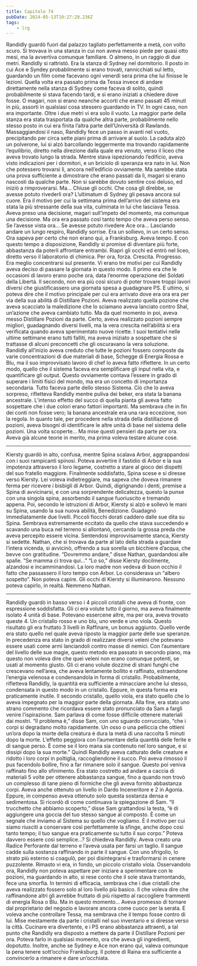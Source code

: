 ```yaml
---
title: Capitolo 74
pubDate: 2024-05-13T10:27:29.236Z
tags:
    - lrg
---
```


Randidly guardò fuori dal palazzo tagliato perfettamente a metà, con volto scuro.
Si trovava in una stanza in cui non aveva messo piede per quasi otto mesi, ma la avvertiva comunque familiare. O almeno, in un raggio di due metri.
Randidly si rattristò. Era la stanza di Sydney nel dormitorio. Il posto in cui Ace e Syndey probabilmente si erano trovati, rannicchiati sul letto, guardando un film come facevano ogni venerdì sera prima che lui finisse le lezioni.
Quella volta era passato prima da Tessa invece di andare direttamente nella stanza di Sydney come faceva di solito, quindi probabilmente si stava facendo tardi, e si erano iniziati a chiedere dove fosse. O magari, non si erano neanche accorti che erano passati 45 minuti in più, assorti in qualsiasi cosa stessero guardando in TV.
In ogni caso, non era importante. Oltre i due metri vi era solo il vuoto. La maggior parte della stanza era stata trasportata da qualche altra parte, probabilmente nello stesso posto in cui era finita l’altra parte dell’Università di Rawlands.
Massaggiandosi il naso, Randidly fece un passo in avanti nel vuoto, precipitando per circa sette piani prima di arrivare al suolo. La caduta alzò un polverone, lui si alzò barcollando leggermente ma trovando rapidamente l’equilibrio, diretto nella direzione dalla quale era venuto, verso il liceo che aveva trovato lungo la strada. Mentre stava ispezionando l’edificio, aveva visto indicazioni per i dormitori, e un briciolo di speranza era nato in lui.
Non che potessero trovarsi lì, ancora nell’edificio ovviamente. Ma sarebbe stata una prova sufficiente a dimostrare che erano passati da lì, magari si erano nascosti da qualche parte.
Non si sarebbe dovuto sentire così deluso, ed iniziò a rimproverarsi. Ma…
Chiuse gli occhi. Che cosa gli direbbe, se avesse potuto rivederli ora? L’ultimatum di Sydney gli pesava ancora sul cuore. Era il motivo per cui la settimana prima dell’arrivo del sistema era stata la più stressante della sua vita, culminata in lui che lasciava Tessa. Aveva preso una decisione, magari sull’impeto del momento, ma comunque una decisione. Ma ora era passato così tanto tempo che aveva perso senso.
Se l’avesse vista ora… Se avesse potuto rivedere Ace ora…
Lasciando andare un lungo respiro, Randidly sorrise. Era un sollievo, in un certo senso. Ora sapeva per certo che non erano qui, a Franksburg. Aveva tempo.
E con questo tempo a disposizione, Randidly si promise di diventare più forte, abbastanza da poterli affrontare entrambi.
Riaprì gli occhi ed entrò nel liceo, diretto verso il laboratorio di chimica. Per ora, forza. Crescita. Progresso. Era meglio concentrarsi sul presente.
Vi erano tre motivi per cui Randidly aveva deciso di passare la giornata in questo modo. Il primo era che le occasioni di lavoro erano poche ora, data l’enorme operazione dei Soldati della Libertà. Il secondo, non era più così sicuro di poter trovare troppi lavori diversi che giustificassero una giornata spesa a guadagnare PS. E ultimo, si poteva dire che il motivo principale per cui era arrivato dove era ora era per via della sua abilità di Distillare Pozioni.
Aveva realizzato quella pozione che aveva scacciato la maledizione che lo sciamano aveva lanciato contro Shal, un’azione che aveva cambiato tutto.
Ma da quel momento in poi, aveva messo Distillare Pozioni da parte. Certo, aveva realizzato pozioni sempre migliori, guadagnando diversi livelli, ma la vera crescita nell’abilità si era verificata quando aveva sperimentato nuove ricette.
I suoi tentativi nelle ultime settimane erano tutti falliti, ma aveva iniziato a sospettare che si trattasse di alcuni preconcetti che gli oscuravano la vera soluzione. Randidly all’inizio aveva creduto che tutte le pozioni fossero composte da varie concentrazioni di due materiali di base, Schegge di Energia Rossa e Blu, ma il suo improvvisato lavoro di chef lo aveva fatto riflettere.
In un certo modo, quello che il sistema faceva era semplificare gli input nella vita, e quantificare gli output. Questo ovviamente contava l’essere in grado di superare i limiti fisici del mondo, ma era un concetto di importanza secondaria. Tutto faceva parte dello stesso Sistema.
Ciò che lo aveva sorpreso, rifletteva Randidly mentre puliva dei beker, era stata la banana ancestrale. L’intenso effetto del succo di quella pianta gli aveva fatto sospettare che i due colori erano fattori importanti. Ma sembrava che in fin dei conti non fosse vero; la banana ancestrale era una rara eccezione, non la regola.
In quanto tale, per procedere nella strada della distillazione di pozioni, aveva bisogni di identificare le altre unità di base nel sistema delle pozioni. Una volta scoperte…
Ma mise questi pensieri da parte per ora. Aveva già alcune teorie in merito, ma prima voleva testare alcune cose.
****
Kiersty guardò in alto, confusa, mentre Spina scalava Arbor, aggrappandosi con i suoi rampicanti spinosi. Poteva avvertire il fastidio di Arbor e la sua impotenza attraverso il loro legame, costretto a stare al gioco dei dispetti del suo fratello maggiore.
Finalmente soddisfatto, Spina scese e si diresse verso Kiersty. Lei voleva indietreggiare, ma sapeva che doveva rimanere ferma per ricevere i bisbigli di Arbor. Quindi, digrignando i denti, premise a Spina di avvicinarsi, e con una sorprendente delicatezza, questo la punse con una singola spina, assorbendo il sangue fuoriuscito e tremando appena.
Poi, secondo le istruzioni di Arbor, Kiersty si alzò e sollevò le mani su Spina, usando la sua nuova abilità, Benedizione.
Guadagnò immediatamente due livelli.
Piccoli fiocchi dorati caddero dalle sue dita su Spina. Sembrava estremamente eccitato da quello che stava succedendo e scavando una buca nel terreno si allontanò, cercando la grossa preda che aveva percepito essere vicina.
Sentendosi improvvisamente stanca, Kiersty si sedette.
Nathan, che si trovava da parte al lato della strada a guardare l’intera vicenda, si avvicinò, offrendo a sua sorella un bicchiere d’acqua, che bevve con gratitudine.
“Dovremmo andare,” disse Nathan, guardandosi alle spalle. “Se mamma ci trova qui…”
“Lo so,” disse Kiersty docilmente, alzandosi e incamminandosi. La loro madre non vedeva di buon occhio il fatto che passassero il loro tempo con Arbor. Lo considerava un “albero sospetto”.
Non poteva capire. Gli occhi di Kiersty si illuminarono. Nessuno poteva capirlo, in realtà. Nemmeno Nathan.
****
Randidly guardò in basso verso i 4 piccoli cristalli che aveva di fronte, con espressione soddisfatta. Gli ci era volute tutto il giorno, ma aveva finalmente isolato 4 unità di base. Potevano essercene altre, ma per ora, aveva trovato queste 4.
Un cristallo rosso e uno blu, uno verde e uno viola. Questo risultato gli era fruttato 3 livelli in Raffinare, un bonus aggiunto.
Quello verde era stato quello nel quale aveva riposto la maggior parte delle sue speranze. In precedenza era stato in grado di realizzare diversi veleni che potevano essere usati come armi lanciandoli contro masse di nemici. Con l’aumentare del livello delle sue magie, questo metodo era passato in secondo piano, ma questo non voleva dire che quei veleni non erano comunque potenti, se usati al momento giusto.
Gli ci erano volute dozzine di strani funghi che crescevano nell’area, che aveva lentamente bollito e raffinato, estraendone l’energia velenosa e condensandola in forma di cristallo.
Probabilmente, rifletteva Randidly, la quantità era sufficiente a minacciare anche lui stesso, condensata in questo modo in un cristallo. Eppure, in questa forma era praticamente inutile.
Il secondo cristallo, quello viola, era stato quello che lo aveva impegnato per la maggior parte della giornata. Alla fine, era stato uno strano commento che ricordava essere stato pronunciato da Sam a fargli venire l’ispirazione.
Sam parlava di come fosse difficile ottenere materiali dai mostri.
“Il problema è,” disse Sam, con uno sguardo corrucciato, “che i corpi si degradano molto rapidamente. Un osso o una pelliccia che ottieni un’ora dopo la morte della creatura è dura la metà di una raccolta 5 minuti dopo la morte. L’effetto peggiora con l’aumentare della quantità delle ferite e di sangue perso. È come se il loro mana sia contenuto nel loro sangue, e si dissipi dopo la sua morte.”
Quindi Randidly aveva catturato delle creature e ridotto i loro corpi in poltiglia, raccogliendone il succo. Poi aveva rimosso il pus facendolo bollire, fino a far rimanere solo il sangue. Questo poi veniva raffinato fino allo sfinimento.
Era stato costretto ad andare a caccia di materiali 5 volte per ottenere abbastanza sangue, fino a quando non trovò un complesso di tane pieno di formiche che gli aveva fornito abbastanza corpi. Aveva anche ottenuto un livello in Dardo Inceneritore e 2 in Agonia. Eppure, in compenso aveva ottenuto solo questa sostanza densa e sedimentosa. Si ricordò di come continuava la spiegazione di Sam.
“Il trucchetto che abbiamo scoperto,” disse Sam grattandosi la testa, “è di aggiungere una goccia del tuo stesso sangue al composto. È come un segnale che inviamo al Sistema su quello che vogliamo. È il motivo per cui siamo riusciti a conservare così perfettamente la sfinge, anche dopo così tanto tempo; il tuo sangue era praticamente su tutto il suo corpo.”
Poteva davvero essere così semplice…? Si chiedeva Randidly. Aveva creato una Radice Perforante dal terreno e l’aveva usata per farsi un taglio. Il sangue cadde sulla sostanza raffinando in parte il sangue.
Con uno sfrigolio, lo strato più esterno si coagulò, per poi disintegrarsi e trasformarsi in cenere puzzolente. Rimasto vi era, in fondo, un piccolo cristallo viola.
Osservandolo ora, Randidly non poteva aspettare per iniziare a sperimentare con le pozioni, ma guardando in alto, si rese conto che il sole stava tramontando, fece una smorfia.
In termini di efficacia, sembrava che i due cristalli che aveva realizzato fossero solo al loro livello più basico. Il che voleva dire che raffinandone altri gli avrebbe fruttato di più rispetto al raccogliere frammenti di energia Rosa o Blu. Ma in questo momento…
Aveva promesso di tornare dal proprietario del negozio e lavorare ancora come cuoco per la serata. E voleva anche controllare Tessa, ma sembrava che il tempo fosse contro di lui.
Mise mestamente da parte i cristalli nel suo inventario e si diresse verso la città. Cucinare era divertente, e i PS erano abbastanza attraenti, a tal punto che Randidly era disposto a mettere da parte il Distillare Pozioni per ora. Poteva farlo in qualsiasi momento, ora che aveva gli ingredienti, dopotutto. Inoltre, anche se Sydney e Ace non erano qui, valeva comunque la pena tenere sott’occhio Franksburg. Il potere di Raina era sufficiente a convincerlo a rimanere e dare un’occhiata.




